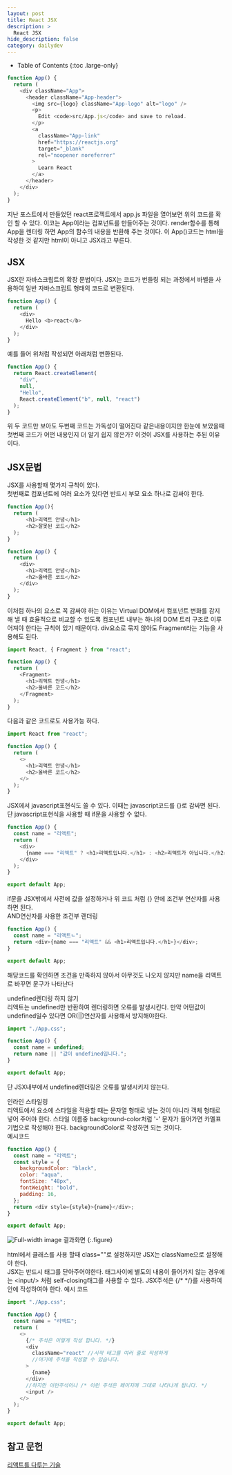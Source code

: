 ```yaml
---
layout: post
title: React JSX
description: >
  React JSX
hide_description: false
category: dailydev
---
```


- Table of Contents
  {:toc .large-only}

```javascript
function App() {
  return (
    <div className="App">
      <header className="App-header">
        <img src={logo} className="App-logo" alt="logo" />
        <p>
          Edit <code>src/App.js</code> and save to reload.
        </p>
        <a
          className="App-link"
          href="https://reactjs.org"
          target="_blank"
          rel="noopener noreferrer"
        >
          Learn React
        </a>
      </header>
    </div>
  );
}
```

지난 포스트에서 만들었던 react프로젝트에서 app.js 파일을 열어보면 위의 코드를 확인 할 수 있다.
이코는 App이라는 컴포넌트를 만들어주는 것이다. render함수를 통해 App을 렌터링 하면 App의 함수의 내용을 반환해 주는 것이다. 이 App()코드는 html을 작성한 것 같지만 html이 아니고 JSX라고 부른다.

## JSX

JSX란 자바스크립트의 확장 문법이다. JSX는 코드가 번들링 되는 과정에서 바벨을 사용하여 일반 자바스크립트 형태의 코드로 변환된다.<br>

```javascript
function App() {
  return (
    <div>
      Hello <b>react</b>
    </div>
  );
}
```

예를 들어 위처럼 작성되면 아래처럼 변환된다.

```javascript
function App() {
  return React.createElement(
    "div",
    null,
    "Hello",
    React.createElement("b", null, "react")
  );
}
```

위 두 코드만 보아도 두번째 코드는 가독성이 떨어진다 같은내용이지만 한눈에 보았을때
첫번째 코드가 어떤 내용인지 더 알기 쉽지 않은가? 이것이 JSX를 사용하는 주된 이유이다.

## JSX문법

JSX를 사용할때 몇가지 규칙이 있다. <br>
첫번째로 컴포넌트에 여러 요소가 있다면 반드시 부모 요소 하나로 감싸야 한다.

```javascript
function App(){
  return (
      <h1>리액트 안녕</h1>
      <h2>잘못된 코드</h2>
  );
}
```

```javascript
function App() {
  return (
    <div>
      <h1>리액트 안녕</h1>
      <h2>올바른 코드</h2>
    </div>
  );
}
```

이처럼 하나의 요소로 꼭 감싸야 하는 이유는 Virtual DOM에서 컴포넌트 변화를 감지해 낼 때
효율적으로 비교할 수 있도록 컴포넌트 내부는 하나의 DOM 트리 구조로 이루어져야 한다는 규칙이 있기 때문이다.
div요소로 묶지 않아도 Fragment라는 기능을 사용해도 된다.

```javascript
import React, { Fragment } from "react";

function App() {
  return (
    <Fragment>
      <h1>리액트 안녕</h1>
      <h2>올바른 코드</h2>
    </Fragment>
  );
}
```

다음과 같은 코드로도 사용가능 하다.

```javascript
import React from "react";

function App() {
  return (
    <>
      <h1>리액트 안녕</h1>
      <h2>올바른 코드</h2>
    </>
  );
}
```

JSX에서 javascript표현식도 쓸 수 있다.
이때는 javascript코드를 {}로 감싸면 된다.
단 javascript표현식을 사용할 때 if문을 사용할 수 없다.

```javascript
function App() {
  const name = "리액트";
  return (
    <div>
      {name === "리액트" ? <h1>리액트입니다.</h1> : <h2>리액트가 아닙니다.</h2>}
    </div>
  );
}

export default App;
```

if문을 JSX밖에서 사전에 값을 설정하거나 위 코드 처럼 {} 안에 조건부 연산자를 사용하면 된다.
<br>AND연산자를 사용한 조건부 랜더링

```javascript
function App() {
  const name = "리액트ㄴ";
  return <div>{name === "리액트" && <h1>리액트입니다.</h1>}</div>;
}

export default App;
```

해당코드를 확인하면 조건을 만족하지 않아서 아무것도 나오지 않지만 name을 리액트로 바꾸면 문구가 나타난다<br>

undefined렌더링 하지 않기<br>
리액트는 undefined만 반환하여 렌더링하면 오류를 발생시킨다.
만약 어떤값이 undefined일수 있다면 OR(||)연산자를 사용해서 방지해야한다.

```javascript
import "./App.css";

function App() {
  const name = undefined;
  return name || "값이 undefined입니다.";
}

export default App;
```

단 JSX내부에서 undefined렌더링은 오류를 발생시키지 않는다.<br>

인라인 스타일링<br>
리액트에서 요소에 스타일을 적용할 때는 문자열 형태로 넣는 것이 아니라 객체 형태로 넣어 주어야 한다.
스타일 이름중 background-color처럼 '-' 문자가 들어가면 카멜표기법으로 작성해야 한다.
backgroundColor로 작성하면 되는 것이다.<br>
예시코드

```javascript
function App() {
  const name = "리액트";
  const style = {
    backgroundColor: "black",
    color: "aqua",
    fontSize: "48px",
    fontWeight: "bold",
    padding: 16,
  };
  return <div style={style}>{name}</div>;
}

export default App;
```

![Full-width image](/assets/img/blog/reactstyle.PNG)
결과화면
{:.figure}

html에서 클래스를 사용 할때 class=""로 설정하지만 JSX는 className으로 설정해야 한다.
<br>
JSX는 반드시 태그를 닫아주어야한다.
태그사이에 별도의 내용이 들어가지 않는 경우에는 &lt;input/&gt; 처럼 self-closing태그를 사용할 수 있다.
JSX주석은 {/\* \*/}를 사용하여 안에 작성하여야 한다.
예시 코드

```javascript
import "./App.css";

function App() {
  const name = "리액트";
  return (
    <>
      {/* 주석은 이렇게 작성 합니다. */}
      <div
        className="react" //시작 태그를 여러 줄로 작성하게
        //여기에 주석을 작성할 수 있습니다.
      >
        {name}
      </div>
      //하지만 이런주석이나 /* 이런 주석은 페이지에 그대로 나타나게 됩니다. */
      <input />
    </>
  );
}

export default App;
```

## 참고 문헌

[리액트를 다루는 기술](http://www.kyobobook.co.kr/product/detailViewKor.laf?mallGb=KOR&ejkGb=KOR&linkClass=&barcode=9791160508796)
